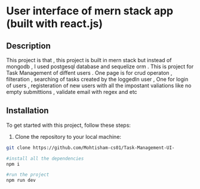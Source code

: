 # User interface of mern stack app (built with react.js) 

## Description

This project is that , this project is built in mern stack but instead of mongodb , I used postgesql database and sequelize orm . This is project for Task Management of diffent users . One page is for crud operaton , filteration , searching of tasks created by the loggedIn user , One for login of users , registeration of new users with 
all the impostant valiations like no empty submittions , validate email with regex and etc 

## Installation

To get started with this project, follow these steps:

1. Clone the repository to your local machine:

```bash
git clone https://github.com/Mohtisham-cs01/Task-Management-UI-

#install all the dependencies
npm i

#run the project
npm run dev 

